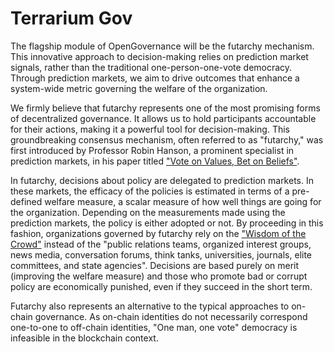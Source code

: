 # Terrarium Gov
The flagship module of OpenGovernance will be the futarchy mechanism. This innovative approach to decision-making relies on prediction market signals, rather than the traditional one-person-one-vote democracy. Through prediction markets, we aim to drive outcomes that enhance a system-wide metric governing the welfare of the organization.

We firmly believe that futarchy represents one of the most promising forms of decentralized governance. It allows us to hold participants accountable for their actions, making it a powerful tool for decision-making. This groundbreaking consensus mechanism, often referred to as "futarchy," was first introduced by Professor Robin Hanson, a prominent specialist in prediction markets, in his paper titled <a href="https://mason.gmu.edu/~rhanson/futarchy.html">"Vote on Values, Bet on Beliefs"</a>.

In futarchy, decisions about policy are delegated to prediction markets. In these markets, the efficacy of the policies is estimated in terms of a pre-defined welfare measure, a scalar measure of how well things are going for the organization. Depending on the measurements made using the prediction markets, the policy is either adopted or not. By proceeding in this fashion, organizations governed by futarchy rely on the <a href="https://en.wikipedia.org/wiki/Wisdom_of_the_crowd">"Wisdom of the Crowd"</a> instead of the "public relations teams, organized interest groups, news media, conversation forums, think tanks, universities, journals, elite committees, and state agencies". Decisions are based purely on merit (improving the welfare measure) and those who promote bad or corrupt policy are economically punished, even if they succeed in the short term.

Futarchy also represents an alternative to the typical approaches to on-chain governance. As on-chain identities do not necessarily correspond one-to-one to off-chain identities, "One man, one vote" democracy is infeasible in the blockchain context. 
